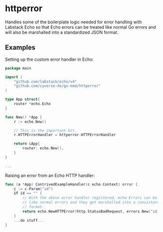 # httperror

Handles some of the boilerplate logic needed for error handling with Labstack
Echo so that Echo errors can be treated like normal Go errors and will also be
marshalled into a standardized JSON format.

## Examples

Setting up the custom error handler in Echo:

```go
package main

import (
    "github.com/labstack/echo/v4"
    "github.com/cyverse-de/go-mod/httperror"
)

type App struct{
    router *echo.Echo
}

func New() *App {
    r := echo.New()

    // This is the important bit.
    r.HTTPErrorHandler = httperror.HTTPErrorHandler

    return &App{
        router: echo.New(),
    }
}

...
```

Raising an error from an Echo HTTP handler:

```go
func (a *App) ContrivedExampleHandler(c echo.Context) error {
    c := c.Param("id")
    if id == "" {
        // With the above error handler registered, echo Errors can be returned
        // like normal errors and they get marshalled into a consistent JSON
        // format.
        return echo.NewHTTPError(http.StatusBadRequest, errors.New("id was not set"))
    }
    ...do stuff...
}

```
